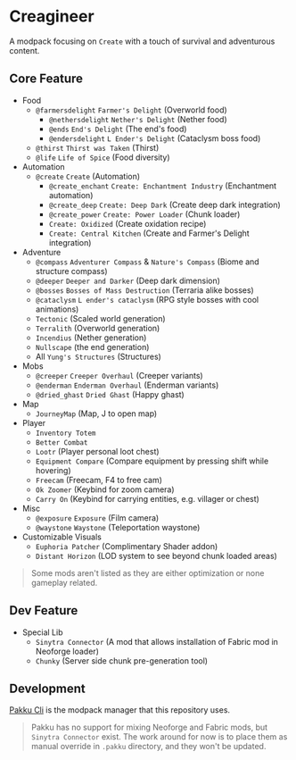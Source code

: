 
# Creagineer

A modpack focusing on `Create` with a touch of survival and adventurous content.

## Core Feature

- Food
    - `@farmersdelight` `Farmer's Delight` (Overworld food)
        - `@nethersdelight` `Nether's Delight` (Nether food)
        - `@ends` `End's Delight` (The end's food)
        - `@endersdelight` `L Ender's Delight` (Cataclysm boss food)
    - `@thirst` `Thirst was Taken` (Thirst)
    - `@life` `Life of Spice` (Food diversity)
- Automation
    - `@create` `Create` (Automation)
        - `@create_enchant` `Create: Enchantment Industry` (Enchantment automation)
        - `@create_deep` `Create: Deep Dark` (Create deep dark integration)
        - `@create_power` `Create: Power Loader` (Chunk loader)
        - `Create: Oxidized` (Create oxidation recipe)
        - `Create: Central Kitchen` (Create and Farmer's Delight integration)
- Adventure
    - `@compass` `Adventurer Compass` & `Nature's Compass` (Biome and structure compass)
    - `@deeper` `Deeper and Darker` (Deep dark dimension)
    - `@bosses` `Bosses of Mass Destruction` (Terraria alike bosses) 
    - `@cataclysm` `L ender's cataclysm` (RPG style bosses with cool animations)
    - `Tectonic` (Scaled world generation)
    - `Terralith` (Overworld generation)
    - `Incendius` (Nether generation) 
    - `Nullscape` (the end generation)
    - All `Yung's Structures` (Structures)
- Mobs
    - `@creeper` `Creeper Overhaul` (Creeper variants)
    - `@enderman` `Enderman Overhaul` (Enderman variants)
    - `@dried_ghast` `Dried Ghast` (Happy ghast)
- Map
    - `JourneyMap` (Map, J to open map)   
- Player
    - `Inventory Totem`
    - `Better Combat`
    - `Lootr` (Player personal loot chest)
    - `Equipment Compare` (Compare equipment by pressing shift while hovering)
    - `Freecam` (Freecam, F4 to free cam)
    - `Ok Zoomer` (Keybind for zoom camera)
    - `Carry On` (Keybind for carrying entities, e.g. villager or chest)
- Misc
    - `@exposure` `Exposure` (Film camera)
    - `@waystone` `Waystone` (Teleportation waystone)
- Customizable Visuals
    - `Euphoria Patcher` (Complimentary Shader addon)
    - `Distant Horizon` (LOD system to see beyond chunk loaded areas)

> Some mods aren't listed as they are either optimization or none gameplay related.

## Dev Feature

- Special Lib 
    - `Sinytra Connector` (A mod that allows installation of Fabric mod in Neoforge loader)
    - `Chunky` (Server side chunk pre-generation tool)

## Development

[Pakku Cli](https://github.com/juraj-hrivnak/Pakku) is the modpack manager that this repository uses.

> Pakku has no support for mixing Neoforge and Fabric mods, but `Sinytra Connector` exist.
> The work around for now is to place them as manual override in `.pakku` directory, and they won't be updated.

